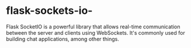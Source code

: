 # flask-sockets-io-
Flask SocketIO is a powerful library that allows real-time communication between the server and clients using WebSockets. It's commonly used for building chat applications, among other things.
